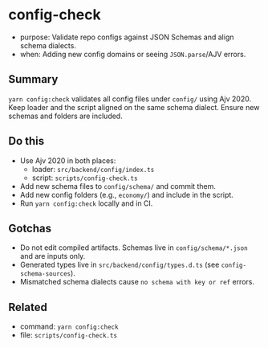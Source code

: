 # config-check

- purpose: Validate repo configs against JSON Schemas and align schema dialects.
- when: Adding new config domains or seeing `JSON.parse`/AJV errors.

## Summary

`yarn config:check` validates all config files under `config/` using Ajv 2020. Keep loader and
the script aligned on the same schema dialect. Ensure new schemas and folders are included.

## Do this

- Use Ajv 2020 in both places:
  - loader: `src/backend/config/index.ts`
  - script: `scripts/config-check.ts`
- Add new schema files to `config/schema/` and commit them.
- Add new config folders (e.g., `economy/`) and include in the script.
- Run `yarn config:check` locally and in CI.

## Gotchas

- Do not edit compiled artifacts. Schemas live in `config/schema/*.json` and are inputs only.
- Generated types live in `src/backend/config/types.d.ts` (see `config-schema-sources`).
- Mismatched schema dialects cause `no schema with key or ref` errors.

## Related

- command: `yarn config:check`
- file: `scripts/config-check.ts`
